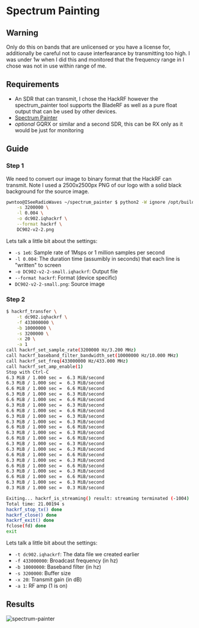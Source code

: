 # Spectrum Painting

## Warning

Only do this on bands that are unlicensed or you have a license for, additionally be careful not to cause interfearance by transmitting too high. I was under 1w when I did this and monitored that the frequency range in I chose was not in use within range of me.

## Requirements

- An SDR that can transmit, I chose the HackRF however the spectrum_painter tool supports the BladeRF as well as a pure float output that can be used by other devices.
- [Spectrum Painter](https://github.com/polygon/spectrum_painter)
- *optional* GQRX or similar and a second SDR, this can be RX only as it would be just for monitoring

## Guide

### Step 1

We need to convert our image to binary format that the HackRF can transmit. Note I used a 2500x2500px PNG of our logo with a solid black background for the source image.

```bash
pwntoo@ISeeRadioWaves ~/spectrum_painter $ python2 -W ignore /opt/build/spectrum_painter/spectrum_painter/img2iqstream.py \
	-s 3200000 \
	-l 0.004 \
	-o dc902.iqhackrf \
	--format hackrf \
	DC902-v2-2.png
```

Lets talk a little bit about the settings:

- `-s 1e6`: Sample rate of 1Msps or 1 million samples per second
- `-l 0.004`: The duration time (assumibly in seconds) that each line is "written" to screen
- `-o DC902-v2-2-small.iqhackrf`: Output file
- `--format hackrf`: Format (device specific)
- `DC902-v2-2-small.png`: Source image


### Step 2

```bash
$ hackrf_transfer \
	-t dc902.iqhackrf \
	-f 433000000 \
	-b 10000000 \
	-s 3200000 \
	-x 20 \
	-a 1
call hackrf_set_sample_rate(3200000 Hz/3.200 MHz)
call hackrf_baseband_filter_bandwidth_set(10000000 Hz/10.000 MHz)
call hackrf_set_freq(433000000 Hz/433.000 MHz)
call hackrf_set_amp_enable(1)
Stop with Ctrl-C
6.3 MiB / 1.000 sec =  6.3 MiB/second
6.3 MiB / 1.000 sec =  6.3 MiB/second
6.6 MiB / 1.000 sec =  6.6 MiB/second
6.3 MiB / 1.000 sec =  6.3 MiB/second
6.6 MiB / 1.000 sec =  6.6 MiB/second
6.3 MiB / 1.000 sec =  6.3 MiB/second
6.6 MiB / 1.000 sec =  6.6 MiB/second
6.3 MiB / 1.000 sec =  6.3 MiB/second
6.3 MiB / 1.000 sec =  6.3 MiB/second
6.6 MiB / 1.000 sec =  6.6 MiB/second
6.3 MiB / 1.000 sec =  6.3 MiB/second
6.6 MiB / 1.000 sec =  6.6 MiB/second
6.3 MiB / 1.000 sec =  6.3 MiB/second
6.3 MiB / 1.000 sec =  6.3 MiB/second
6.6 MiB / 1.000 sec =  6.6 MiB/second
6.3 MiB / 1.000 sec =  6.3 MiB/second
6.6 MiB / 1.000 sec =  6.6 MiB/second
6.3 MiB / 1.000 sec =  6.3 MiB/second
6.6 MiB / 1.000 sec =  6.6 MiB/second
6.3 MiB / 1.000 sec =  6.3 MiB/second
0.3 MiB / 1.000 sec =  0.3 MiB/second

Exiting... hackrf_is_streaming() result: streaming terminated (-1004)
Total time: 21.00194 s
hackrf_stop_tx() done
hackrf_close() done
hackrf_exit() done
fclose(fd) done
exit
```

Lets talk a little bit about the settings:

- `-t dc902.iqhackrf`: The data file we created earlier
- `-f 433000000`: Broadcast frequency (in hz)
- `-b 10000000`: Baseband filter (in hz)
- `-s 3200000`: Buffer size
- `-x 20`: Transmit gain (in dB)
- `-a 1`: RF amp (1 is on)

## Results

![spectrum-painter](../screenshots/spectrum-painter-1.png)
